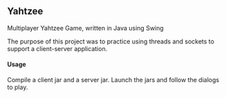 ## Yahtzee
Multiplayer Yahtzee Game, written in Java using Swing

The purpose of this project was to practice using threads and sockets to support a client-server application.

#### Usage
Compile a client jar and a server jar.
Launch the jars and follow the dialogs to play.
